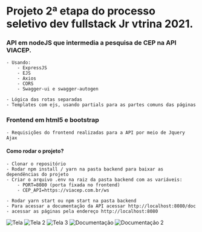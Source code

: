 # Projeto 2ª etapa do processo seletivo dev fullstack Jr vtrina 2021.

### API em nodeJS que intermedia a pesquisa de CEP na API VIACEP.
    - Usando:
        - ExpressJS
        - EJS
        - Axios
        - CORS
        - Swagger-ui e swagger-autogen

    - Lógica das rotas separadas
    - Templates com ejs, usando partials para as partes comuns das páginas

### Frontend em html5 e bootstrap
    - Requisições do frontend realizadas para a API por meio de Jquery Ajax

#### Como rodar o projeto?
    - Clonar o repositório
    - Rodar npm install / yarn na pasta backend para baixar as dependências do projeto
    - Criar o arquivo .env na raiz da pasta backend com as variáveis:
        - PORT=8080 (porta fixada no frontend)
        - CEP_API=https://viacep.com.br/ws
        
    - Rodar yarn start ou npm start na pasta backend
    - Para acessar a documentação da API acessar http://localhost:8080/doc
    - acessar as páginas pela endereço http://localhost:8080

![Tela](https://github.com/alexandersantosdev/teste-pratico-vtrina/blob/main/tela.png)
![Tela 2](https://github.com/alexandersantosdev/teste-pratico-vtrina/blob/main/tela2.png)
![Tela 3](https://github.com/alexandersantosdev/teste-pratico-vtrina/blob/main/tela3.PNG)
![Documentação](https://github.com/alexandersantosdev/teste-pratico-vtrina/blob/main/doc.png)
![Documentação 2](https://github.com/alexandersantosdev/teste-pratico-vtrina/blob/main/doc2.png)

